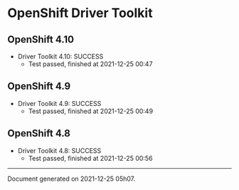 
OpenShift Driver Toolkit
========================

OpenShift 4.10
--------------



* Driver Toolkit 4.10: SUCCESS
  - Test passed, finished at 2021-12-25 00:47

OpenShift 4.9
-------------



* Driver Toolkit 4.9: SUCCESS
  - Test passed, finished at 2021-12-25 00:49

OpenShift 4.8
-------------



* Driver Toolkit 4.8: SUCCESS
  - Test passed, finished at 2021-12-25 00:56

---
Document generated on 2021-12-25 05h07.
